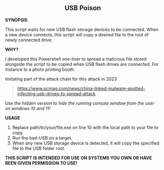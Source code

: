 <h2 align="center"> USB Poison </h2>

**SYNOPSIS**

This script waits for new USB flash storage devices to be connected.
When a new device connects, this script will copy a desired file to the root of newly connected drive.


**WHY?**

I developed this Powershell one-liner to spread a malicious file stored alongside the script to be copied when USB flash drives are connected. For instance to a photo printing booth.

Imitating part of the attack chain for this attack in 2023

> https://www.pcmag.com/news/china-linked-malware-spotted-infecting-usb-drives-to-spread-attack

*Use the hidden version to hide the running console window from the user on windows 10 and 11!*


**USAGE**

1. Replace path/to/your/file.exe on line 10 with the local path to your file to copy.
2. Run the bad-USB on a target.
3. When any new USB storage device is detected, it will copy the specified file to the USB folder root. 


**THIS SCRIPT IS INTENDED FOR USE ON SYSTEMS YOU OWN OR HAVE BEEN GIVEN PERMISSION TO USE!**
